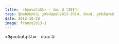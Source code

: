```yaml
---
title:  «Ֆրանսերեն» - մաս Ա (2014) 
tags: ֆրանսերեն, շտեմարան2013-2014, մասԱ, շտեմարան
date: 2012-10-28
image: france2013-1
---
```



«Ֆրանսերեն» - մաս Ա
